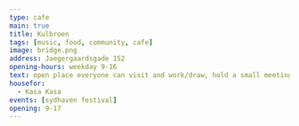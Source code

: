```yaml
---
type: cafe
main: true
title: Kulbroen
tags: [music, food, community, cafe]
image: bridge.png
address: Jaegergaardsgade 152
opening-hours: weekday 9-16
text: open place everyone can visit and work/draw, hold a small meeting or just mingle. You can also rent a studio or a desk for a monthly fee. Donwstairs is a large venue, place where multiple workshops are taking place.
housefor:
  - Kasa Kasa
events: [sydhaven festival]
opening: 9-17
---
```

